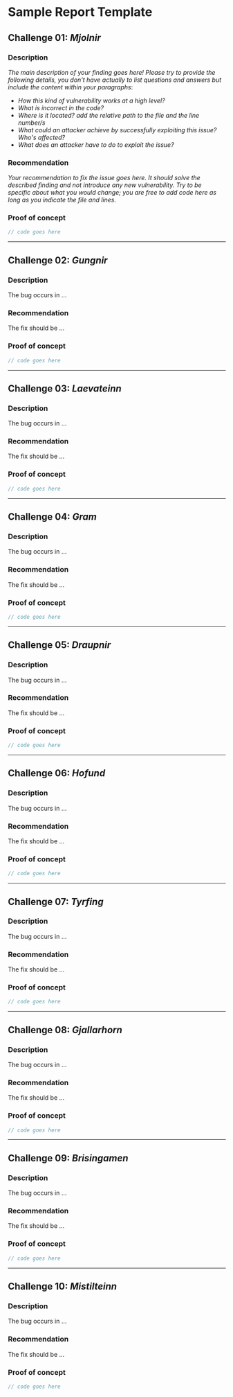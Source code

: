 # Sample Report Template

## Challenge 01: _Mjolnir_

### Description

_The main description of your finding goes here! Please try to provide the following details, you don't have actually to list questions and answers but include the content within your paragraphs_:

- _How this kind of vulnerability works at a high level?_
- _What is incorrect in the code?_
- _Where is it located? add the relative path to the file and the line number/s_
- _What could an attacker achieve by successfully exploiting this issue? Who's affected?_
- _What does an attacker have to do to exploit the issue?_

### Recommendation

_Your recommendation to fix the issue goes here. It should solve the described finding and not introduce any new vulnerability.
Try to be specific about what you would change; you are free to add code here as long as you indicate the file and lines._

### Proof of concept

```rust
// code goes here
```

---

## Challenge 02: _Gungnir_

### Description

The bug occurs in ...

### Recommendation

The fix should be ...

### Proof of concept

```rust
// code goes here
```

---

## Challenge 03: _Laevateinn_

### Description

The bug occurs in ...

### Recommendation

The fix should be ...

### Proof of concept

```rust
// code goes here
```

---

## Challenge 04: _Gram_

### Description

The bug occurs in ...

### Recommendation

The fix should be ...

### Proof of concept

```rust
// code goes here
```

---

## Challenge 05: _Draupnir_

### Description

The bug occurs in ...

### Recommendation

The fix should be ...

### Proof of concept

```rust
// code goes here
```

---

## Challenge 06: _Hofund_

### Description

The bug occurs in ...

### Recommendation

The fix should be ...

### Proof of concept

```rust
// code goes here
```

---

## Challenge 07: _Tyrfing_

### Description

The bug occurs in ...

### Recommendation

The fix should be ...

### Proof of concept

```rust
// code goes here
```

---

## Challenge 08: _Gjallarhorn_

### Description

The bug occurs in ...

### Recommendation

The fix should be ...

### Proof of concept

```rust
// code goes here
```

---

## Challenge 09: _Brisingamen_

### Description

The bug occurs in ...

### Recommendation

The fix should be ...

### Proof of concept

```rust
// code goes here
```

---

## Challenge 10: _Mistilteinn_

### Description

The bug occurs in ...

### Recommendation

The fix should be ...

### Proof of concept

```rust
// code goes here
```
